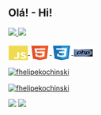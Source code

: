 ## Olá! - Hi!
 <div>
  <a href="https://github.com/FhelipeKochinski">
  <img height="180em" src="https://github-readme-stats.vercel.app/api?username=FhelipeKochinski&show_icons=true&theme=dracula&include_all_commits=true&count_private=true"/>
  <img height="180em" src="https://github-readme-stats.vercel.app/api/top-langs/?username=FhelipeKochinski&layout=compact&langs_count=7&theme=dracula"/>
</div>
<div style="display: inline_block"><br>
  <img align="center" alt="Luiz-Js" height="30" width="40" src="https://raw.githubusercontent.com/devicons/devicon/master/icons/javascript/javascript-plain.svg">
  <img align="center" alt="Luiz-HTML" height="30" width="40" src="https://raw.githubusercontent.com/devicons/devicon/master/icons/html5/html5-original.svg">
  <img align="center" alt="Luiz-CSS" height="30" width="40" src="https://raw.githubusercontent.com/devicons/devicon/master/icons/css3/css3-original.svg">
  <img align="center" alt="Luiz-PHP" height="30" width="40" src="https://raw.githubusercontent.com/devicons/devicon/master/icons/php/php-original.svg">
</div>
  
 
<p> <img align="center" src="https://github-readme -stats.vercel.app/api?username=fhelipekochinski&show_icons=true&theme=dark&hide_border=true&locale=pt-br" alt="fhelipekochinski" /></p>

<p><img align="center" src="https:/ /github-readme-streak-stats.herokuapp.com/?user=fhelipekochinski&theme=dark" alt="fhelipekochinski" /></p>
 
<div> 
  <a href = "mailto:contactmefhelipekochinski@gmail.com"><img src="https://img.shields.io/badge/-Gmail-%23333?style=for-the-badge&logo=gmail&logoColor=white" target="_blank"></a>
  <a href="https://www.linkedin.com/in/luiz-fhelipe-kochinski-sant-ana-2a4462221/" target="_blank"><img src="https://img.shields.io/badge/-LinkedIn-%230077B5?style=for-the-badge&logo=linkedin&logoColor=white" target="_blank"></a> 
</div>
